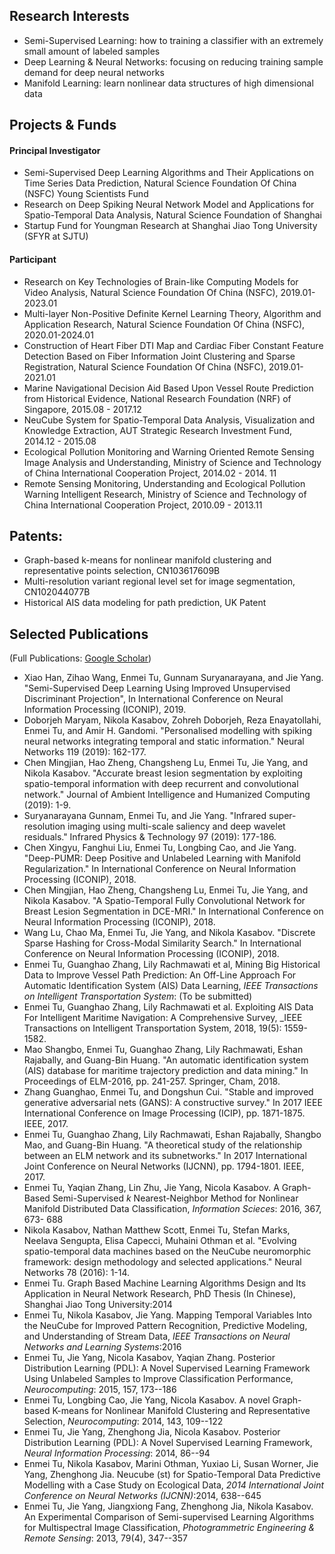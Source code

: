 ## Research Interests
* Semi-Supervised Learning: how to training a classifier with an extremely small amount of labeled samples
* Deep Learning & Neural Networks: focusing on reducing training sample demand for deep neural networks
* Manifold Learning: learn nonlinear data structures of high dimensional data

## Projects & Funds

#### Principal Investigator
 * Semi-Supervised Deep Learning Algorithms and Their Applications on Time Series Data Prediction, Natural Science Foundation Of China (NSFC) Young Scientists Fund
 * Research on Deep Spiking Neural Network Model and Applications for Spatio-Temporal Data Analysis, Natural Science Foundation of Shanghai
 * Startup Fund for Youngman Research at Shanghai Jiao Tong University (SFYR at SJTU) 
#### Participant
* Research on Key Technologies of Brain-like Computing Models for Video Analysis, Natural Science Foundation Of China (NSFC), 2019.01-2023.01
* Multi-layer Non-Positive Definite Kernel Learning Theory, Algorithm and Application Research, Natural Science Foundation Of China (NSFC), 2020.01-2024.01
* Construction of Heart Fiber DTI Map and Cardiac Fiber Constant Feature Detection Based on Fiber Information Joint Clustering and Sparse Registration, Natural Science Foundation Of China (NSFC), 2019.01-2021.01
* Marine Navigational Decision Aid Based Upon Vessel Route Prediction from Historical Evidence,  National Research Foundation (NRF) of Singapore, 2015.08 - 2017.12
* NeuCube System for Spatio-Temporal Data Analysis, Visualization and Knowledge Extraction, AUT Strategic Research Investment Fund, 2014.12 - 2015.08
* Ecological Pollution Monitoring and Warning Oriented Remote Sensing Image Analysis and Understanding, Ministry of Science and Technology of China International Cooperation Project, 2014.02 - 2014. 11 
* Remote Sensing Monitoring, Understanding and Ecological Pollution Warning Intelligent Research, Ministry of Science and Technology of China International Cooperation Project, 2010.09 - 2013.11

## Patents:
*  Graph-based k-means for nonlinear manifold clustering and representative points selection, CN103617609B
*  Multi-resolution variant regional level set for image segmentation,  CN102044077B
*  Historical AIS data modeling for path prediction, UK Patent

## Selected Publications 
(Full Publications: [Google Scholar](https://scholar.google.com.sg/citations?user=TDg-0cQAAAAJ&hl=en))
* Xiao Han, Zihao Wang, Enmei Tu, Gunnam Suryanarayana, and Jie Yang. "Semi-Supervised Deep Learning Using Improved Unsupervised Discriminant Projection", In International Conference on Neural Information Processing (ICONIP), 2019.
* Doborjeh Maryam, Nikola Kasabov, Zohreh Doborjeh, Reza Enayatollahi, Enmei Tu, and Amir H. Gandomi. "Personalised modelling with spiking neural networks integrating temporal and static information." Neural Networks 119 (2019): 162-177.
* Chen Mingjian, Hao Zheng, Changsheng Lu, Enmei Tu, Jie Yang, and Nikola Kasabov. "Accurate breast lesion segmentation by exploiting spatio-temporal information with deep recurrent and convolutional network." Journal of Ambient Intelligence and Humanized Computing (2019): 1-9.
* Suryanarayana Gunnam, Enmei Tu, and Jie Yang. "Infrared super-resolution imaging using multi-scale saliency and deep wavelet residuals." Infrared Physics & Technology 97 (2019): 177-186.
* Chen Xingyu, Fanghui Liu, Enmei Tu, Longbing Cao, and Jie Yang. "Deep-PUMR: Deep Positive and Unlabeled Learning with Manifold Regularization." In International Conference on Neural Information Processing (ICONIP), 2018.
* Chen Mingjian, Hao Zheng, Changsheng Lu, Enmei Tu, Jie Yang, and Nikola Kasabov. "A Spatio-Temporal Fully Convolutional Network for Breast Lesion Segmentation in DCE-MRI." In International Conference on Neural Information Processing (ICONIP), 2018.
* Wang Lu, Chao Ma, Enmei Tu, Jie Yang, and Nikola Kasabov. "Discrete Sparse Hashing for Cross-Modal Similarity Search." In International Conference on Neural Information Processing (ICONIP), 2018.
* Enmei Tu, Guanghao Zhang, Lily Rachmawati et al, Mining Big Historical Data to Improve Vessel Path Prediction: An Off-Line Approach For Automatic Identification System (AIS) Data Learning, _IEEE Transactions on Intelligent  Transportation System_: (To be submitted)
* Enmei Tu, Guanghao Zhang, Lily Rachmawati et al. Exploiting AIS Data For Intelligent Maritime Navigation: A Comprehensive Survey, _IEEE Transactions on Intelligent Transportation System, 2018, 19(5): 1559-1582.
* Mao Shangbo, Enmei Tu, Guanghao Zhang, Lily Rachmawati, Eshan Rajabally, and Guang-Bin Huang. "An automatic identification system (AIS) database for maritime trajectory prediction and data mining." In Proceedings of ELM-2016, pp. 241-257. Springer, Cham, 2018.
* Zhang Guanghao, Enmei Tu, and Dongshun Cui. "Stable and improved generative adversarial nets (GANS): A constructive survey." In 2017 IEEE International Conference on Image Processing (ICIP), pp. 1871-1875. IEEE, 2017.
* Enmei Tu, Guanghao Zhang, Lily Rachmawati, Eshan Rajabally, Shangbo Mao, and Guang-Bin Huang. "A theoretical study of the relationship between an ELM network and its subnetworks." In 2017 International Joint Conference on Neural Networks (IJCNN), pp. 1794-1801. IEEE, 2017.
* Enmei Tu, Yaqian Zhang, Lin Zhu, Jie Yang, Nicola Kasabov. A Graph-Based Semi-Supervised $k$ Nearest-Neighbor Method for Nonlinear Manifold Distributed Data Classification, _Information Scieces_: 2016, 367, 673- 688
* Nikola Kasabov, Nathan Matthew Scott, Enmei Tu, Stefan Marks, Neelava Sengupta, Elisa Capecci, Muhaini Othman et al. "Evolving spatio-temporal data machines based on the NeuCube neuromorphic framework: design methodology and selected applications." Neural Networks 78 (2016): 1-14.
* Enmei Tu. Graph Based Machine Learning Algorithms Design and Its Application in Neural Network Research, PhD Thesis (In Chinese), Shanghai Jiao Tong University:2014
* Enmei Tu, Nikola Kasabov, Jie Yang. Mapping Temporal Variables Into the NeuCube for Improved Pattern Recognition, Predictive Modeling, and Understanding of Stream Data, _IEEE Transactions on Neural Networks and  Learning Systems_:2016
* Enmei Tu, Jie Yang, Nicola Kasabov, Yaqian Zhang. Posterior Distribution Learning (PDL): A Novel Supervised Learning Framework Using Unlabeled Samples to Improve Classification Performance, _Neurocomputing_: 2015, 157, 173--186
* Enmei Tu, Longbing Cao, Jie Yang, Nicola Kasabov. A novel Graph-based K-means for Nonlinear Manifold Clustering and Representative Selection, _Neurocomputing_: 2014, 143, 109--122
* Enmei Tu, Jie Yang, Zhenghong Jia, Nicola Kasabov. Posterior Distribution Learning (PDL): A Novel Supervised Learning Framework, _Neural Information Processing_: 2014, 86--94
* Enmei Tu, Nikola Kasabov, Marini Othman, Yuxiao Li, Susan Worner, Jie Yang, Zhenghong Jia. Neucube (st) for Spatio-Temporal Data Predictive Modelling with a Case Study on Ecological Data,  _2014 International Joint Conference on Neural Networks (IJCNN)_:2014, 638--645
* Enmei Tu, Jie Yang, Jiangxiong Fang, Zhenghong Jia, Nikola Kasabov. An Experimental Comparison of Semi-supervised Learning Algorithms for Multispectral Image Classification, _Photogrammetric Engineering & Remote Sensing_: 2013, 79(4), 347--357
